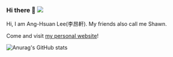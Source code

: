 ### Hi there 👋 ![](https://komarev.com/ghpvc/?username=ahlee-shawn)
Hi, I am Ang-Hsuan Lee(李昂軒). My friends also call me Shawn.

Come and visit [my personal website](https://ahlee-shawn.github.io)!

![Anurag's GitHub stats](https://github-readme-stats.vercel.app/api?username=ahlee-shawn&show_icons=true&count_private=true&theme=vision-friendly-dark)

<!--
**leeang6969/leeang6969** is a ✨ _special_ ✨ repository because its `README.md` (this file) appears on your GitHub profile.

Here are some ideas to get you started:

- 🔭 I’m currently working on ...
- 🌱 I’m currently learning ...
- 👯 I’m looking to collaborate on ...
- 🤔 I’m looking for help with ...
- 💬 Ask me about ...
- 📫 How to reach me: ...
- 😄 Pronouns: ...
- ⚡ Fun fact: ...
-->

